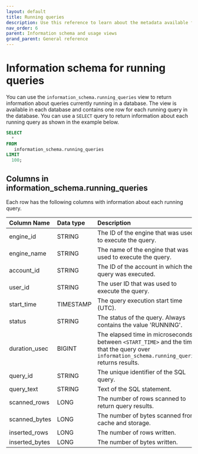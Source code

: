 ```yaml
---
layout: default
title: Running queries
description: Use this reference to learn about the metadata available for running queries in Firebolt using the information schema.
nav_order: 6
parent: Information schema and usage views
grand_parent: General reference
---
```


# Information schema for running queries

You can use the `information_schema.running_queries` view to return information about queries currently running in a database. The view is available in each database and contains one row for each running query in the database. You can use a `SELECT` query to return information about each running query as shown in the example below.

```sql
SELECT
  *
FROM
   information_schema.running_queries
LIMIT
  100;
```

## Columns in information_schema.running_queries

Each row has the following columns with information about each running query.

| Column Name                 | Data type | Description |
| :---------------------------| :---------| :---------- |
| engine_id                   | STRING    | The ID of the engine that was used to execute the query. |
| engine_name                 | STRING    | The name of the engine that was used to execute the query. |
| account_id                  | STRING    | The ID of the account in which the query was executed. |
| user_id                     | STRING    | The user ID that was used to execute the query. |
| start_time                  | TIMESTAMP | The query execution start time (UTC). |
| status                      | STRING    | The status of the query. Always contains the value 'RUNNING'. |
| duration_usec               | BIGINT    | The elapsed time in microseconds between `<START_TIME>` and the time that the query over ` information_schema.running_queries` returns results. |
| query_id                    | STRING    | The unique identifier of the SQL query. |
| query_text                  | STRING    | Text of the SQL statement. |
| scanned_rows                | LONG      | The number of rows scanned to return query results. |
| scanned_bytes               | LONG      | The number of bytes scanned from cache and storage. |
| inserted_rows               | LONG      | The number of rows written. |
| inserted_bytes              | LONG      | The number of bytes written. |
